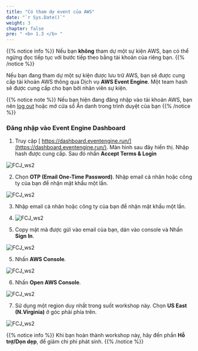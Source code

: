 ```yaml
---
title: "Có tham dự event của AWS"
date: "`r Sys.Date()`"
weight: 3
chapter: false
pre: " <b> 1.3 </b> "
---
```


{{% notice info %}}
Nếu bạn **không** tham dự một sự kiện AWS, bạn có thể ngừng đọc tiếp tục với bước tiếp theo bằng tài khoản của riêng bạn.
{{% /notice %}}

Nếu bạn đang tham dự một sự kiện được lưu trữ AWS, bạn sẽ được cung cấp tài khoản AWS thông qua Dịch vụ **AWS Event Engine**. Một team hash sẽ được cung cấp cho bạn bởi nhân viên sự kiện.

{{% notice note %}}
Nếu bạn hiện đang đăng nhập vào tài khoản AWS, bạn nên [log out](https://console.aws.amazon.com/console/logout!dologout) hoặc mở cửa sổ Ẩn danh trong trình duyệt của bạn
{{% /notice %}}

### Đăng nhập vào Event Engine Dashboard

1. Truy cập [ https://dashboard.eventengine.run/](https://dashboard.eventengine.run/). Màn hình sau đây hiển thị. Nhập hash được cung cấp. Sau đó nhấn **Accept Terms & Login**

![FCJ_ws2](/images/1.introduce/8.png)

2. Chọn **OTP (Email One-Time Password)**. Nhập email cá nhân hoặc công ty của bạn để nhận mật khẩu một lần.

![FCJ_ws2](/images/1.introduce/9.png)

3. Nhập email cá nhân hoặc công ty của bạn để nhận mật khẩu một lần.
4. ![FCJ_ws2](/images/1.introduce/10.png)

5. Copy mật mã được gửi vào email của bạn, dán vào console và Nhấn **Sign In**.

![FCJ_ws2](/images/1.introduce/11.png)

5. Nhấn **AWS Console**.

![FCJ_ws2](/images/1.introduce/12.png)

6. Nhấn **Open AWS Console**.

![FCJ_ws2](/images/1.introduce/13.png)

7. Sử dụng một region duy nhất trong suốt workshop này. Chọn **US East (N.Virginia)** ở góc phải phía trên.

![FCJ_ws2](/images/1.introduce/14.png)

{{% notice info %}}
Khi bạn hoàn thành workshop này, hãy đến phần **Hỗ trợ/Dọn dẹp**, để giảm chi phí phát sinh.
{{% /notice %}}
